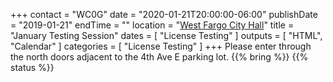 +++
contact = "WC0G"
date = "2020-01-21T20:00:00-06:00"
publishDate = "2019-01-21"
endTime = ""
location = "[West Fargo City Hall](/places/west-fargo-city-hall/)"
title = "January Testing Session"
dates = [ "License Testing" ]
outputs = [ "HTML", "Calendar" ]
categories = [ "License Testing" ]
+++
Please enter through the north
doors adjacent to the 4th Ave E parking lot.
{{% bring %}}
{{% status %}}

